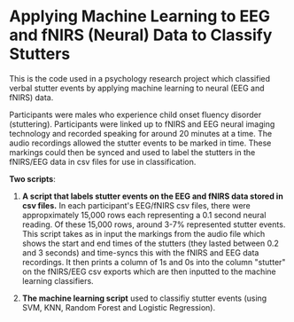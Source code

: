 # Applying Machine Learning to EEG and fNIRS (Neural) Data to Classify Stutters

This is the code used in a psychology research project which classified verbal stutter events by applying machine learning to neural (EEG and fNIRS) data. 

Participants were males who experience child onset fluency disorder (stuttering). Participants were linked up to fNIRS and EEG neural imaging technology and recorded speaking for around 20 minutes at a time. The audio recordings allowed the stutter events to be marked in time. These markings could then be synced and used to label the  stutters in the fNIRS/EEG data in csv files for use in classification.

**Two scripts**:

1. **A script that labels stutter events on the EEG and fNIRS data stored in csv files.** In each participant's EEG/fNIRS csv files, there were appropximately 15,000 rows each representing a 0.1 second neural reading. Of these 15,000 rows, around 3-7% represented stutter events. This script takes as in input the markings from the audio file which shows the start and end times of the stutters (they lasted between 0.2 and 3 seconds) and time-syncs this with the fNIRS and EEG data recordings. It then prints a column of 1s and 0s into the column "stutter" on the fNIRS/EEG csv exports which are then inputted to the machine learning classifiers.

2. **The machine learning script** used to classifiy stutter events (using SVM, KNN, Random Forest and Logistic Regression).
